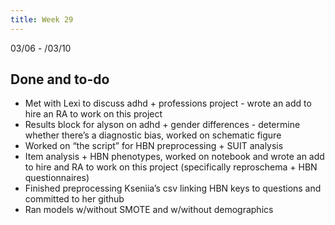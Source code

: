 ```yaml
---
title: Week 29
---
```


03/06 - /03/10

## Done and to-do
* Met with Lexi to discuss adhd + professions project - wrote an add to hire an RA to work on this project
* Results block for alyson on adhd + gender differences - determine whether there’s a diagnostic bias, worked on schematic figure
* Worked on “the script” for HBN preprocessing + SUIT analysis
* Item analysis + HBN phenotypes, worked on notebook and wrote an add to hire and  RA to work on this project (specifically reproschema + HBN questionnaires)
* Finished preprocessing Kseniia’s csv linking HBN keys to questions and committed to her github
* Ran models w/without SMOTE and w/without demographics
